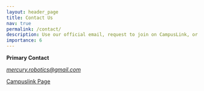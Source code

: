 ```yaml
---
layout: header_page
title: Contact Us
nav: true
permalink: /contact/
description: Use our official email, request to join on CampusLink, or communicate with an officer
importance: 6
---
```



**Primary Contact**

*mercury.robotics@gmail.com*

[Campuslink Page](https://campuslink.okstate.edu/organization/mercuryrobotics)
